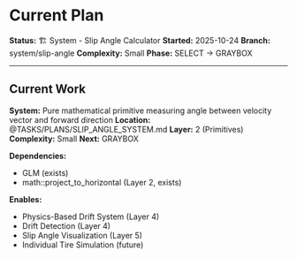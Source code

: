 # Current Plan

**Status:** 🏗️ System - Slip Angle Calculator
**Started:** 2025-10-24
**Branch:** system/slip-angle
**Complexity:** Small
**Phase:** SELECT → GRAYBOX

---

## Current Work

**System:** Pure mathematical primitive measuring angle between velocity vector and forward direction
**Location:** @TASKS/PLANS/SLIP_ANGLE_SYSTEM.md
**Layer:** 2 (Primitives)
**Complexity:** Small
**Next:** GRAYBOX

**Dependencies:**
- GLM (exists)
- math::project_to_horizontal (Layer 2, exists)

**Enables:**
- Physics-Based Drift System (Layer 4)
- Drift Detection (Layer 4)
- Slip Angle Visualization (Layer 5)
- Individual Tire Simulation (future)
